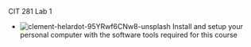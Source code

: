 CIT 281 Lab 1

- ![clement-helardot-95YRwf6CNw8-unsplash](https://user-images.githubusercontent.com/77074465/171965858-04a13fab-0f23-4cbb-82b6-181ebe577b69.jpg)
Install and setup your personal computer with the software tools required for this course
